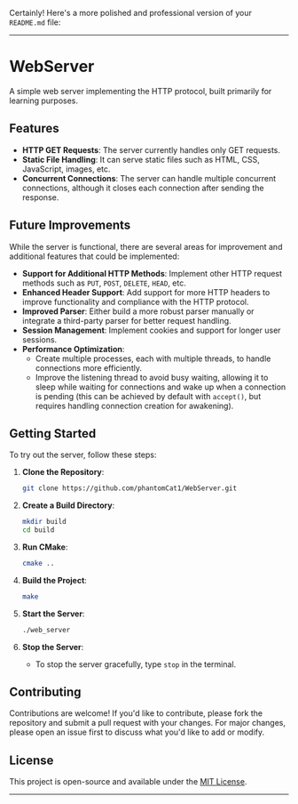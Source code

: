 Certainly! Here's a more polished and professional version of your `README.md` file:

---

# WebServer

A simple web server implementing the HTTP protocol, built primarily for learning purposes.

## Features

- **HTTP GET Requests**: The server currently handles only GET requests.
- **Static File Handling**: It can serve static files such as HTML, CSS, JavaScript, images, etc.
- **Concurrent Connections**: The server can handle multiple concurrent connections, although it closes each connection after sending the response.

## Future Improvements

While the server is functional, there are several areas for improvement and additional features that could be implemented:

- **Support for Additional HTTP Methods**: Implement other HTTP request methods such as `PUT`, `POST`, `DELETE`, `HEAD`, etc.
- **Enhanced Header Support**: Add support for more HTTP headers to improve functionality and compliance with the HTTP protocol.
- **Improved Parser**: Either build a more robust parser manually or integrate a third-party parser for better request handling.
- **Session Management**: Implement cookies and support for longer user sessions.
- **Performance Optimization**: 
  - Create multiple processes, each with multiple threads, to handle connections more efficiently.
  - Improve the listening thread to avoid busy waiting, allowing it to sleep while waiting for connections and wake up when a connection is pending (this can be achieved by default with `accept()`, but requires handling connection creation for awakening).

## Getting Started

To try out the server, follow these steps:

1. **Clone the Repository**:
   ```bash
   git clone https://github.com/phantomCat1/WebServer.git
   ```

2. **Create a Build Directory**:
   ```bash
   mkdir build
   cd build
   ```

3. **Run CMake**:
   ```bash
   cmake ..
   ```

4. **Build the Project**:
   ```bash
   make
   ```

5. **Start the Server**:
   ```bash
   ./web_server
   ```

6. **Stop the Server**:
   - To stop the server gracefully, type `stop` in the terminal.

## Contributing

Contributions are welcome! If you'd like to contribute, please fork the repository and submit a pull request with your changes. For major changes, please open an issue first to discuss what you'd like to add or modify.

## License

This project is open-source and available under the [MIT License](LICENSE).

---
